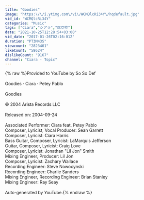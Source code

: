 ```yaml
---
title: "Goodies"
image: "https:\/\/i.ytimg.com\/vi\/WCMQlcRi34Y\/hqdefault.jpg"
vid_id: "WCMQlcRi34Y"
categories: "Music"
tags: ["Ciara","シアラ","席亞拉"]
date: "2021-10-25T12:28:54+03:00"
vid_date: "2017-01-26T02:16:01Z"
duration: "PT3M43S"
viewcount: "2823401"
likeCount: "58624"
dislikeCount: "9167"
channel: "Ciara - Topic"
---
```

{% raw %}Provided to YouTube by So So Def<br /><br />Goodies · Ciara · Petey Pablo<br /><br />Goodies<br /><br />℗ 2004 Arista Records LLC<br /><br />Released on: 2004-09-24<br /><br />Associated  Performer: Ciara feat. Petey Pablo<br />Composer, Lyricist, Vocal  Producer: Sean Garrett<br />Composer, Lyricist: Ciara Harris<br />Bass  Guitar, Composer, Lyricist: LaMarquis Jefferson<br />Guitar, Composer, Lyricist: Craig Love<br />Composer, Lyricist: Jonathan &quot;Lil Jon&quot; Smith<br />Mixing  Engineer, Producer: Lil Jon<br />Composer, Lyricist: Zachary Wallace<br />Recording  Engineer: Steve Nowocynski<br />Recording  Engineer: Charlie Sanders<br />Mixing  Engineer, Recording  Engineer: Brian Stanley<br />Mixing  Engineer: Ray Seay<br /><br />Auto-generated by YouTube.{% endraw %}
